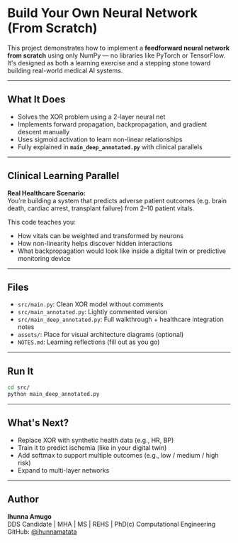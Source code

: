 # Build Your Own Neural Network (From Scratch)

This project demonstrates how to implement a **feedforward neural network from scratch** using only NumPy — no libraries like PyTorch or TensorFlow. It's designed as both a learning exercise and a stepping stone toward building real-world medical AI systems.

---

## What It Does

- Solves the XOR problem using a 2-layer neural net
- Implements forward propagation, backpropagation, and gradient descent manually
- Uses sigmoid activation to learn non-linear relationships
- Fully explained in **`main_deep_annotated.py`** with clinical parallels

---

## Clinical Learning Parallel

**Real Healthcare Scenario:**  
You’re building a system that predicts adverse patient outcomes (e.g. brain death, cardiac arrest, transplant failure) from 2–10 patient vitals.

This code teaches you:
- How vitals can be weighted and transformed by neurons
- How non-linearity helps discover hidden interactions
- What backpropagation would look like inside a digital twin or predictive monitoring device

---

## Files

- `src/main.py`: Clean XOR model without comments
- `src/main_annotated.py`: Lightly commented version
- `src/main_deep_annotated.py`: Full walkthrough + healthcare integration notes
- `assets/`: Place for visual architecture diagrams (optional)
- `NOTES.md`: Learning reflections (fill out as you go)

---

## Run It

```bash
cd src/
python main_deep_annotated.py
```

---

## What's Next?

- Replace XOR with synthetic health data (e.g., HR, BP)
- Train it to predict ischemia (like in your digital twin)
- Add softmax to support multiple outcomes (e.g., low / medium / high risk)
- Expand to multi-layer networks

---

## Author

**Ihunna Amugo**  
DDS Candidate | MHA | MS | REHS | PhD(c) Computational Engineering  
GitHub: [@ihunnamatata](https://github.com/ihunnamatata)
